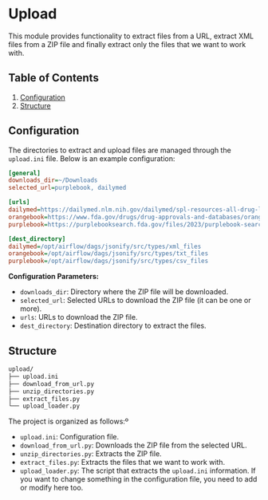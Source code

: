 # Upload

This module provides functionality to extract files from a URL, extract XML files from a ZIP file and finally extract only the files that we want to work with.

## Table of Contents
1. [Configuration](#configuration)
2. [Structure](#structure)

## Configuration

The directories to extract and upload files are managed through the `upload.ini` file. Below is an example configuration:

```ini
[general]
downloads_dir=~/Downloads
selected_url=purplebook, dailymed

[urls]
dailymed=https://dailymed.nlm.nih.gov/dailymed/spl-resources-all-drug-labels.cfm
orangebook=https://www.fda.gov/drugs/drug-approvals-and-databases/orange-book-data-files
purplebook=https://purplebooksearch.fda.gov/files/2023/purplebook-search-january-data-download.csv

[dest_directory]
dailymed=/opt/airflow/dags/jsonify/src/types/xml_files
orangebook=/opt/airflow/dags/jsonify/src/types/txt_files
purplebook=/opt/airflow/dags/jsonify/src/types/csv_files
```

**Configuration Parameters:** 
- `downloads_dir`: Directory where the ZIP file will be downloaded.
- `selected_url`: Selected URLs to download the ZIP file (it can be one or more).
- `urls`: URLs to download the ZIP file.
- `dest_directory`: Destination directory to extract the files.

## Structure

```bash
upload/
├── upload.ini
├── download_from_url.py
├── unzip_directories.py
├── extract_files.py 
└── upload_loader.py
```

The project is organized as follows:º
- `upload.ini`: Configuration file.
- `download_from_url.py`: Downloads the ZIP file from the selected URL.
- `unzip_directories.py`: Extracts the ZIP file.
- `extract_files.py`: Extracts the files that we want to work with.
- `upload_loader.py`: The script that extracts the `upload.ini` information. If you want to change something in the configuration file, you need to add or modify here too.
